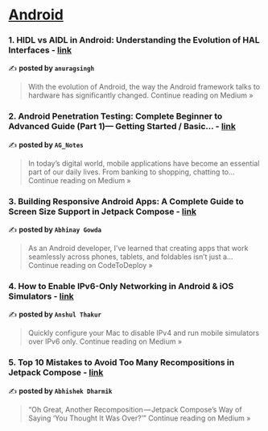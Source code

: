 
<h1><a href=https://medium.com/tag/android/recommended target="_blank" rel="noopener noreferrer">Android</a></h1>
<h3>1. HIDL vs AIDL in Android: Understanding the Evolution of HAL Interfaces - <a href="https://medium.com/@anuragsingh7238/hidl-vs-aidl-in-android-understanding-the-evolution-of-hal-interfaces-6a70d75e6fd9?source=rss------android-5" target="_blank" rel="noopener noreferrer">link</a></h3>

✍️ **posted by `anuragsingh`**

<blockquote>With the evolution of Android, the way the Android framework talks to hardware has significantly changed.
Continue reading on Medium »</blockquote>

<h3>2. Android Penetration Testing: Complete Beginner to Advanced Guide (Part 1)— Getting Started / Basic… - <a href="https://medium.com/@AG0x01/android-penetration-testing-complete-beginner-to-advanced-guide-part-1-getting-started-basic-aa582c8f8759?source=rss------android-5" target="_blank" rel="noopener noreferrer">link</a></h3>

✍️ **posted by `AG_Notes`**

<blockquote>In today’s digital world, mobile applications have become an essential part of our daily lives. From banking to shopping, chatting to…
Continue reading on Medium »</blockquote>

<h3>3. Building Responsive Android Apps: A Complete Guide to Screen Size Support in Jetpack Compose - <a href="https://medium.com/codetodeploy/building-responsive-android-apps-a-complete-guide-to-screen-size-support-in-jetpack-compose-a3e6b7407640?source=rss------android-5" target="_blank" rel="noopener noreferrer">link</a></h3>

✍️ **posted by `Abhinay Gowda`**

<blockquote>As an Android developer, I’ve learned that creating apps that work seamlessly across phones, tablets, and foldables isn’t just a…
Continue reading on CodeToDeploy »</blockquote>

<h3>4. How to Enable IPv6-Only Networking in Android & iOS Simulators - <a href="https://medium.com/@imanshul/how-to-enable-ipv6-only-networking-in-android-ios-simulators-8422221b0895?source=rss------android-5" target="_blank" rel="noopener noreferrer">link</a></h3>

✍️ **posted by `Anshul Thakur`**

<blockquote>Quickly configure your Mac to disable IPv4 and run mobile simulators over IPv6 only.
Continue reading on Medium »</blockquote>

<h3>5. Top 10 Mistakes to Avoid Too Many Recompositions in Jetpack Compose - <a href="https://abhidharmik.medium.com/top-10-mistakes-to-avoid-too-many-recompositions-in-jetpack-compose-0e5014210414?source=rss------android-5" target="_blank" rel="noopener noreferrer">link</a></h3>

✍️ **posted by `Abhishek Dharmik`**

<blockquote>“Oh Great, Another Recomposition — Jetpack Compose’s Way of Saying ‘You Thought It Was Over?’”
Continue reading on Medium »</blockquote>

